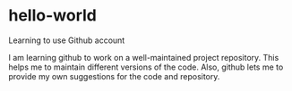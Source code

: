 # hello-world
Learning to use Github account

I am learning github to work on a well-maintained project repository.
This helps me to maintain different versions of the code.
Also, github lets me to provide my own suggestions for the code and repository.
